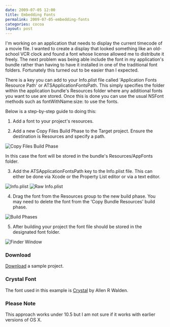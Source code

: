 ```yaml
---
date: 2009-07-05 12:00
title: Embedding Fonts
permalink: 2009-07-05-embedding-fonts
categories: cocoa
layout: post
---
```


I'm working on an application that needs to display the current timecode of a movie file. I wanted to create a display that looked something like an old-school VCR clock and found a font whose license allowed me to distribute it freely. The next problem was being able include the font in my application's bundle rather than having to have it installed in one of the traditional font folders. Fortunately this turned out to be easier than I expected.

There is a key you can add to your Info.plist file called 'Application Fonts Resource Path' or ATSApplicationFontsPath. This simply specifies the folder within the application bundle's Resources folder where any additional fonts you want to use are stored. Once this is done you can use the usual NSFont methods such as fontWithName:size: to use the fonts.

Below is a step-by-step guide to doing this:

1. Add a font to your project's resources.

2. Add a new Copy Files Build Phase to the Target project. Ensure the destination is Resources and specify a path.

<img src="http://images.swwritings.com/2009-07-05-embedding-fonts-01.png" alt="Copy Files Build Phase" />

In this case the font will be stored in the bundle's Resources/AppFonts folder.

3. Add the ATSApplicationFontsPath key to the Info.plist file. This can either be done via Xcode or the Property List editor or via a text editor.

<img src="http://images.swwritings.com/2009-07-05-embedding-fonts-02.png" alt="Info.plist" />

<img src="http://images.swwritings.com/2009-07-05-embedding-fonts-03.png" alt="Raw Info.plist" />

4. Drag the font from the Resources group to the new build phase. You may need to delete the font from the 'Copy Bundle Resources' build phase.

<img src="http://images.swwritings.com/2009-07-05-embedding-fonts-04.png" alt="Build Phases" />

5. After building your project the font file should be stored in the designated font folder.

<img src="http://images.swwritings.com/2009-07-05-embedding-fonts-05.png" alt="Finder Window" />

### Download
[Download](http://images.swwritings.com/2009-07-05-embedding-fonts.zip) a sample project.

### Crystal Font
The font used in this example is [Crystal](http://www.fontspace.com/allen-r-walden/crystal) by Allen R Walden.

### Please Note
This approach works under 10.5 but I am not sure if it works with earlier versions of OS X.
